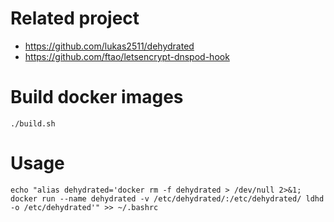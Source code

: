 # Related project

* https://github.com/lukas2511/dehydrated
* https://github.com/ftao/letsencrypt-dnspod-hook

# Build docker images

```
./build.sh
```

# Usage

```
echo "alias dehydrated='docker rm -f dehydrated > /dev/null 2>&1; docker run --name dehydrated -v /etc/dehydrated/:/etc/dehydrated/ ldhd -o /etc/dehydrated'" >> ~/.bashrc
```
